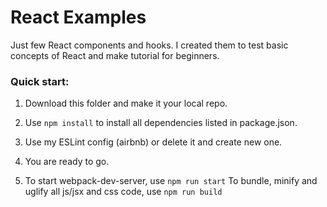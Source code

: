# React Examples

Just few React components and hooks. I created them to test basic concepts of React and make tutorial for beginners.

### Quick start:

1. Download this folder and make it your local repo.

2. Use ```npm install``` to install all dependencies listed in package.json.

3. Use my ESLint config (airbnb) or delete it and create new one.

4. You are ready to go.

5. To start webpack-dev-server, use ```npm run start```
To bundle, minify and uglify all js/jsx and css code, use ```npm run build```
